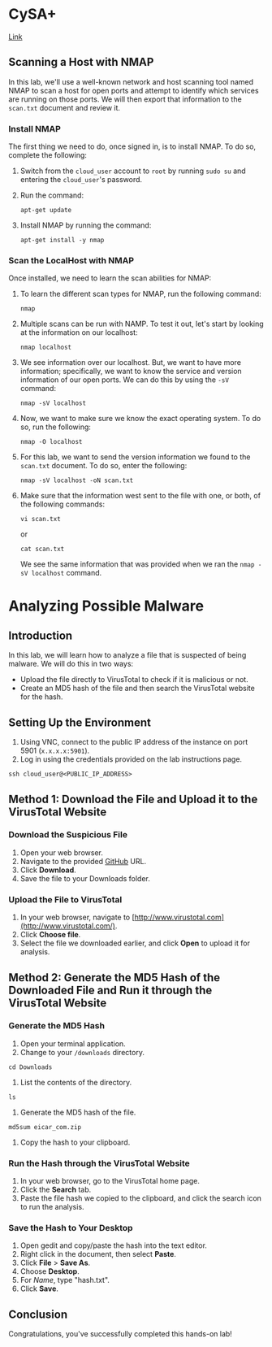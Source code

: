 # CySA+

[Link](https://interactive.linuxacademy.com/diagrams/SentinelShieldDiagram.html)

## Scanning a Host with NMAP

In this lab, we'll use a well-known network and host scanning tool named NMAP to scan a host for open ports and attempt to identify which services are running on those ports. We will then export that information to the `scan.txt` document and review it.

### Install NMAP

The first thing we need to do, once signed in, is to install NMAP. To do so, complete the following:

1. Switch from the `cloud_user` account to `root` by running `sudo su` and entering the `cloud_user`'s password.
2. Run the command:
    
    `apt-get update`
    
3. Install NMAP by running the command:
    
    `apt-get install -y nmap`
    

### Scan the LocalHost with NMAP

Once installed, we need to learn the scan abilities for NMAP:

1. To learn the different scan types for NMAP, run the following command:
    
    `nmap`
    
2. Multiple scans can be run with NAMP. To test it out, let's start by looking at the information on our localhost:
    
    `nmap localhost`
    
3. We see information over our localhost. But, we want to have more information; specifically, we want to know the service and version information of our open ports. We can do this by using the `-sV` command:
    
    `nmap -sV localhost`
    
4. Now, we want to make sure we know the exact operating system. To do so, run the following:
    
    `nmap -O localhost`
    
5. For this lab, we want to send the version information we found to the `scan.txt` document. To do so, enter the following:
    
    `nmap -sV localhost -oN scan.txt`
    
6. Make sure that the information west sent to the file with one, or both, of the following commands:
    
    `vi scan.txt`
    
    or
    
    `cat scan.txt`
    
    We see the same information that was provided when we ran the `nmap -sV localhost` command.


# Analyzing Possible Malware

## Introduction

In this lab, we will learn how to analyze a file that is suspected of being malware. We will do this in two ways:

- Upload the file directly to VirusTotal to check if it is malicious or not.
- Create an MD5 hash of the file and then search the VirusTotal website for the hash.

## Setting Up the Environment

1. Using VNC, connect to the public IP address of the instance on port 5901 (`x.x.x.x:5901`).
2. Log in using the credentials provided on the lab instructions page.

`ssh cloud_user@<PUBLIC_IP_ADDRESS>`

## Method 1: Download the File and Upload it to the VirusTotal Website

### Download the Suspicious File

1. Open your web browser.
2. Navigate to the provided [GitHub](https://github.com/linuxacademy/content-cysa-wiresharkanalysis/blob/master/eicar_com.zip) URL.
3. Click **Download**.
4. Save the file to your Downloads folder.

### Upload the File to VirusTotal

1. In your web browser, navigate to [http://www.virustotal.com](http://www.virustotal.com/).
2. Click **Choose file**.
3. Select the file we downloaded earlier, and click **Open** to upload it for analysis.

## Method 2: Generate the MD5 Hash of the Downloaded File and Run it through the VirusTotal Website

### Generate the MD5 Hash

1. Open your terminal application.
2. Change to your `/downloads` directory.

`cd Downloads`

1. List the contents of the directory.

`ls`

1. Generate the MD5 hash of the file.

`md5sum eicar_com.zip`

1. Copy the hash to your clipboard.

### Run the Hash through the VirusTotal Website

1. In your web browser, go to the VirusTotal home page.
2. Click the **Search** tab.
3. Paste the file hash we copied to the clipboard, and click the search icon to run the analysis.

### Save the Hash to Your Desktop

1. Open gedit and copy/paste the hash into the text editor.
2. Right click in the document, then select **Paste**.
3. Click **File** > **Save As**.
4. Choose **Desktop**.
5. For _Name_, type "hash.txt".
6. Click **Save**.

## Conclusion

Congratulations, you've successfully completed this hands-on lab!
